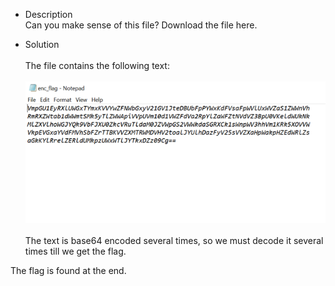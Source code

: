 * Description<br>
Can you make sense of this file?
Download the file here.

* Solution
<br><br>The file contains the following text:<br><br>
![img7t](img7.png)
<br><br>
The text is base64 encoded several times, so we must decode it several times till we get the flag.

The flag is found at the end.
